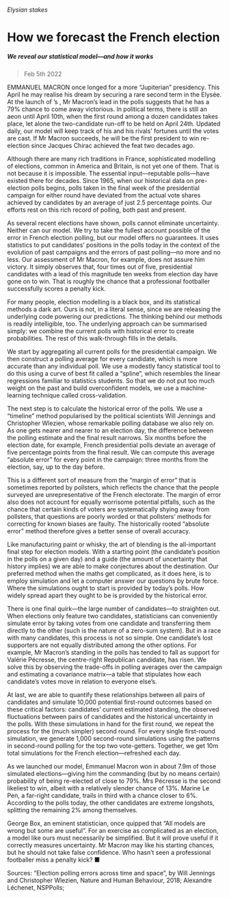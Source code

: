 ###### Elysian stakes
# How we forecast the French election 
##### We reveal our statistical model—and how it works 
> Feb 5th 2022 


EMMANUEL MACRON once longed for a more “Jupiterian” presidency. This April he may realise his dream by securing a rare second term in the Elysée. At the launch of ’s , Mr Macron’s lead in the polls suggests that he has a 79% chance to come away victorious. In political terms, there is still an aeon until April 10th, when the first round among a dozen candidates takes place, let alone the two-candidate run-off to be held on April 24th. Updated daily, our model will keep track of his and his rivals’ fortunes until the votes are cast. If Mr Macron succeeds, he will be the first president to win re-election since Jacques Chirac achieved the feat two decades ago.
Although there are many rich traditions in France, sophisticated modelling of elections, common in America and Britain, is not yet one of them. That is not because it is impossible. The essential input—reputable polls—have existed there for decades. Since 1965, when our historical data on pre-election polls begins, polls taken in the final week of the presidential campaign for either round have deviated from the actual vote shares achieved by candidates by an average of just 2.5 percentage points. Our efforts rest on this rich record of polling, both past and present.

As several recent elections have shown, polls cannot eliminate uncertainty. Neither can our model. We try to take the fullest account possible of the error in French election polling, but our model offers no guarantees. It uses statistics to put candidates’ positions in the polls today in the context of the evolution of past campaigns and the errors of past polling—no more and no less. Our assessment of Mr Macron, for example, does not assure him victory. It simply observes that, four times out of five, presidential candidates with a lead of this magnitude ten weeks from election day have gone on to win. That is roughly the chance that a professional footballer successfully scores a penalty kick.
For many people, election modelling is a black box, and its statistical methods a dark art. Ours is not, in a literal sense, since we are releasing the underlying code powering our predictions. The thinking behind our methods is readily intelligible, too. The underlying approach can be summarised simply: we combine the current polls with historical error to create probabilities. The rest of this walk-through fills in the details.
We start by aggregating all current polls for the presidential campaign. We then construct a polling average for every candidate, which is more accurate than any individual poll. We use a modestly fancy statistical tool to do this using a curve of best fit called a “spline”, which resembles the linear regressions familiar to statistics students. So that we do not put too much weight on the past and build overconfident models, we use a machine-learning technique called cross-validation.
The next step is to calculate the historical error of the polls. We use a “timeline” method popularised by the political scientists Will Jennings and Christopher Wlezien, whose remarkable polling database we also rely on. As one gets nearer and nearer to an election day, the difference between the polling estimate and the final result narrows. Six months before the election date, for example, French presidential polls deviate an average of five percentage points from the final result. We can compute this average “absolute error” for every point in the campaign: three months from the election, say, up to the day before.
This is a different sort of measure from the “margin of error” that is sometimes reported by pollsters, which reflects the chance that the people surveyed are unrepresentative of the French electorate. The margin of error also does not account for equally worrisome potential pitfalls, such as the chance that certain kinds of voters are systematically shying away from pollsters, that questions are poorly worded or that pollsters’ methods for correcting for known biases are faulty. The historically rooted “absolute error” method therefore gives a better sense of overall accuracy.


Like manufacturing paint or whisky, the art of blending is the all-important final step for election models. With a starting point (the candidate’s position in the polls on a given day) and a guide (the amount of uncertainty that history implies) we are able to make conjectures about the destination. Our preferred method when the maths get complicated, as it does here, is to employ simulation and let a computer answer our questions by brute force. Where the simulations ought to start is provided by today’s polls. How widely spread apart they ought to be is provided by the historical error.
There is one final quirk—the large number of candidates—to straighten out. When elections only feature two candidates, statisticians can conveniently simulate error by taking votes from one candidate and transferring them directly to the other (such is the nature of a zero-sum system). But in a race with many candidates, this process is not so simple. One candidate’s lost supporters are not equally distributed among the other options. For example, Mr Macron’s standing in the polls has tended to fall as support for Valérie Pécresse, the centre-right Republican candidate, has risen. We solve this by observing the trade-offs in polling averages over the campaign and estimating a covariance matrix—a table that stipulates how each candidate’s votes move in relation to everyone else’s.
At last, we are able to quantify these relationships between all pairs of candidates and simulate 10,000 potential first-round outcomes based on these critical factors: candidates’ current estimated standing, the observed fluctuations between pairs of candidates and the historical uncertainty in the polls. With these simulations in hand for the first round, we repeat the process for the (much simpler) second round. For every single first-round simulation, we generate 1,000 second-round simulations using the patterns in second-round polling for the top two vote-getters. Together, we get 10m total simulations for the French election—refreshed each day.

As we launched our model, Emmanuel Macron won in about 7.9m of those simulated elections—giving him the commanding (but by no means certain) probability of being re-elected of close to 79%. Mrs Pécresse is the second likeliest to win, albeit with a relatively slender chance of 13%. Marine Le Pen, a far-right candidate, trails in third with a chance closer to 6%. According to the polls today, the other candidates are extreme longshots, splitting the remaining 2% among themselves.
George Box, an eminent statistician, once quipped that “All models are wrong but some are useful”. For an exercise as complicated as an election, a model like ours must necessarily be simplified. But it will prove useful if it correctly measures uncertainty. Mr Macron may like his starting chances, but he should not take false confidence. Who hasn’t seen a professional footballer miss a penalty kick? ■

Sources: “Election polling errors across time and space”, by Will Jennings and Christopher Wlezien, Nature and Human Behaviour, 2018; Alexandre Léchenet, NSPPolls; 

